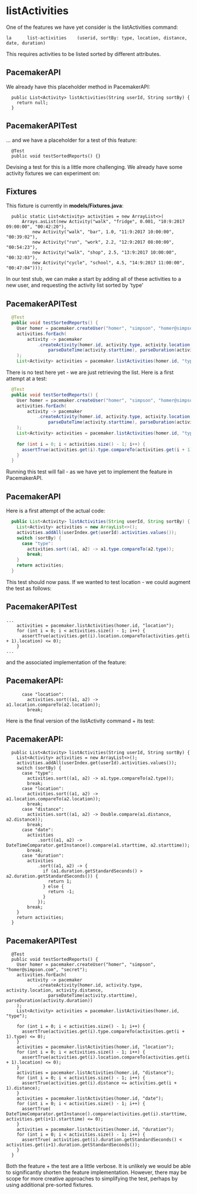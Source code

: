 # listActivities

One of the features we have yet consider is the listActivities command:

~~~
la      list-activities    (userid, sortBy: type, location, distance, date, duration)
~~~

This requires activities to be listed sorted by different attributes.


## PacemakerAPI

We already have this placeholder method in PacemakerAPI:

~~~
  public List<Activity> listActivities(String userId, String sortBy) {
    return null;
  }
~~~


## PacemakerAPITest

... and we have a placeholder for a test of this feature:

~~~
  @Test
  public void testSortedReports() {}
~~~


Devising a test for this is a little more challenging. We already have some activity fixtures we can experiment on:

## Fixtures

This fixture is currently in **models/Fixtures.java**:

~~~
  public static List<Activity> activities = new ArrayList<>(
      Arrays.asList(new Activity("walk", "fridge", 0.001, "10:9:2017 09:00:00", "00:42:20"),
          new Activity("walk", "bar", 1.0, "11:9:2017 10:00:00", "00:39:02"),
          new Activity("run", "work", 2.2, "12:9:2017 08:00:00", "00:54:23"),
          new Activity("walk", "shop", 2.5, "13:9:2017 10:00:00", "00:32:03"),
          new Activity("cycle", "school", 4.5, "14:9:2017 11:00:00", "00:47:04")));
~~~

In our test stub, we can make a start by adding all of these activities to a new user, and requesting the activity list sorted by 'type'

## PacemakerAPITest

~~~java
  @Test
  public void testSortedReports() {
    User homer = pacemaker.createUser("homer", "simpson", "homer@simpson.com", "secret");
    activities.forEach(
        activity -> pacemaker
            .createActivity(homer.id, activity.type, activity.location, activity.distance,
                parseDateTime(activity.starttime), parseDuration(activity.duration))
    );
    List<Activity> activities = pacemaker.listActivities(homer.id, "type");
~~~

There is no test here yet - we are just retrieving the list. Here is a first attempt at a test:

~~~java
  @Test
  public void testSortedReports() {
    User homer = pacemaker.createUser("homer", "simpson", "homer@simpson.com", "secret");
    activities.forEach(
        activity -> pacemaker
            .createActivity(homer.id, activity.type, activity.location, activity.distance,
                parseDateTime(activity.starttime), parseDuration(activity.duration))
    );
    List<Activity> activities = pacemaker.listActivities(homer.id, "type");
  
    for (int i = 0; i < activities.size() - 1; i++) {
      assertTrue(activities.get(i).type.compareTo(activities.get(i + 1).type) <= 0);
    }
  }
~~~

Running this test will fail - as we have yet to implement the feature in PacemakerAPI. 


## PacemakerAPI

Here is a first attempt of the actual code:

~~~java
  public List<Activity> listActivities(String userId, String sortBy) {
    List<Activity> activities = new ArrayList<>();
    activities.addAll(userIndex.get(userId).activities.values());
    switch (sortBy) {
      case "type":
        activities.sort((a1, a2) -> a1.type.compareTo(a2.type));
        break;
    }
    return activities;
  }
~~~

This test should now pass. If we wanted to test location - we could augment the test as follows:


## PacemakerAPITest

~~~
...
    activities = pacemaker.listActivities(homer.id, "location");
    for (int i = 0; i < activities.size() - 1; i++) {
      assertTrue(activities.get(i).location.compareTo(activities.get(i + 1).location) <= 0);
    }
...
~~~


and the associated implementation of the feature:

## PacemakerAPI:
~~~
      case "location":
        activities.sort((a1, a2) -> a1.location.compareTo(a2.location));
        break;
~~~

Here is the final version of the listActivity command + its test:


## PacemakerAPI:

~~~
  public List<Activity> listActivities(String userId, String sortBy) {
    List<Activity> activities = new ArrayList<>();
    activities.addAll(userIndex.get(userId).activities.values());
    switch (sortBy) {
      case "type":
        activities.sort((a1, a2) -> a1.type.compareTo(a2.type));
        break;
      case "location":
        activities.sort((a1, a2) -> a1.location.compareTo(a2.location));
        break;
      case "distance":
        activities.sort((a1, a2) -> Double.compare(a1.distance, a2.distance));
        break;
      case "date":
        activities
            .sort((a1, a2) -> DateTimeComparator.getInstance().compare(a1.starttime, a2.starttime));
        break;
      case "duration":
        activities
            .sort((a1, a2) -> {
              if (a1.duration.getStandardSeconds() > a2.duration.getStandardSeconds()) {
                return 1;
              } else {
                return -1;
              }
            });
        break;
    }
    return activities;
  }
~~~

## PacemakerAPITest

~~~
  @Test
  public void testSortedReports() {
    User homer = pacemaker.createUser("homer", "simpson", "homer@simpson.com", "secret");
    activities.forEach(
        activity -> pacemaker
            .createActivity(homer.id, activity.type, activity.location, activity.distance,
                parseDateTime(activity.starttime), parseDuration(activity.duration))
    );
    List<Activity> activities = pacemaker.listActivities(homer.id, "type");

    for (int i = 0; i < activities.size() - 1; i++) {
      assertTrue(activities.get(i).type.compareTo(activities.get(i + 1).type) <= 0);
    }
    activities = pacemaker.listActivities(homer.id, "location");
    for (int i = 0; i < activities.size() - 1; i++) {
      assertTrue(activities.get(i).location.compareTo(activities.get(i + 1).location) <= 0);
    }
    activities = pacemaker.listActivities(homer.id, "distance");
    for (int i = 0; i < activities.size() - 1; i++) {
      assertTrue(activities.get(i).distance <= activities.get(i + 1).distance);
    }
    activities = pacemaker.listActivities(homer.id, "date");
    for (int i = 0; i < activities.size() - 1; i++) {
      assertTrue( DateTimeComparator.getInstance().compare(activities.get(i).starttime, activities.get(i+1).starttime) <= 0);
    }
    activities = pacemaker.listActivities(homer.id, "duration");
    for (int i = 0; i < activities.size() - 1; i++) {
      assertTrue( activities.get(i).duration.getStandardSeconds() <  activities.get(i+1).duration.getStandardSeconds());
    }
  }
~~~

Both the feature + the test are a little verbose. It is unlikely we would be able to significantly shorten the feature implementation. However, there may be scope for more creative approaches to simplifying the test, perhaps by using additional pre-sorted fixtures.

